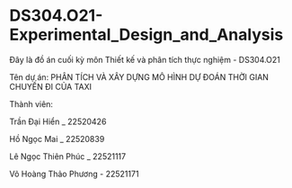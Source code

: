 # DS304.O21-Experimental_Design_and_Analysis
Đây là đồ án cuối kỳ môn Thiết kế và phân tích thực nghiệm - DS304.O21

Tên dự án: PHÂN TÍCH VÀ XÂY DỰNG MÔ HÌNH DỰ ĐOÁN THỜI GIAN CHUYẾN ĐI CỦA TAXI

Thành viên:

Trần Đại Hiển _ 22520426

Hồ Ngọc Mai _ 22520839

Lê Ngọc Thiên Phúc _ 22521117

Võ Hoàng Thảo Phương - 22521171

